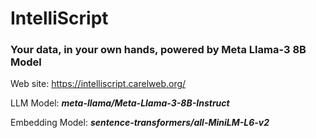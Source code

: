 # IntelliScript

### Your data, in your own hands, powered by Meta Llama-3 8B Model

Web site: https://intelliscript.carelweb.org/

LLM Model: **_meta-llama/Meta-Llama-3-8B-Instruct_**

Embedding Model: **_sentence-transformers/all-MiniLM-L6-v2_**
